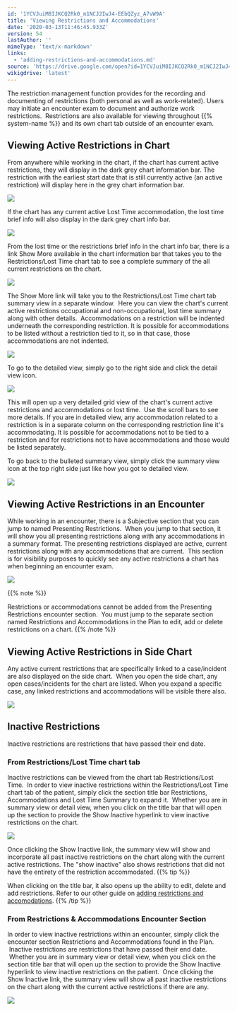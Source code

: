 ```yaml
---
id: '1YCVJuiM8IJKCQ2Rk0_m1NCJ2IwJ4-EEbQZyz_A7vW9A'
title: 'Viewing Restrictions and Accommodations'
date: '2020-03-13T11:46:45.933Z'
version: 54
lastAuthor: ''
mimeType: 'text/x-markdown'
links:
  - 'adding-restrictions-and-accommodations.md'
source: 'https://drive.google.com/open?id=1YCVJuiM8IJKCQ2Rk0_m1NCJ2IwJ4-EEbQZyz_A7vW9A'
wikigdrive: 'latest'
---
```

The restriction management function provides for the recording and documenting of restrictions (both personal as well as work-related). Users may initiate an encounter exam to document and authorize work restrictions.  Restrictions are also available for viewing throughout {{% system-name %}} and its own chart tab outside of an encounter exam.

## **Viewing Active Restrictions in Chart**

From anywhere while working in the chart, if the chart has current active restrictions, they will display in the dark grey chart information bar. The restriction with the earliest start date that is still currently active (an active restriction) will display here in the grey chart information bar.


![](../viewing-restrictions-and-accommodations.assets/98538ed5c9267f9add3b7a3252f54c69.png)


If the chart has any current active Lost Time accommodation, the lost time brief info will also display in the dark grey chart info bar.


![](../viewing-restrictions-and-accommodations.assets/f89438eae8a9dd2fd2fa22b3de2e97de.png)


From the lost time or the restrictions brief info in the chart info bar, there is a link Show More available in the chart information bar that takes you to the Restrictions/Lost Time chart tab to see a complete summary of the all current restrictions on the chart.


![](../viewing-restrictions-and-accommodations.assets/2baa47dca28f167ae50d5026e13a3478.png)


The Show More link will take you to the Restrictions/Lost Time chart tab summary view in a separate window.  Here you can view the chart's current active restrictions occupational and non-occupational, lost time summary along with other details.  Accommodations on a restriction will be indented underneath the corresponding restriction. It is possible for accommodations to be listed without a restriction tied to it, so in that case, those accommodations are not indented.


![](../viewing-restrictions-and-accommodations.assets/07174f4f71dfe0139b7cd7ede640bc57.png)


To go to the detailed view, simply go to the right side and click the detail view icon.


![](../viewing-restrictions-and-accommodations.assets/d933a05eb44245815536cc442014d4a2.png)


This will open up a very detailed grid view of the chart's current active restrictions and accommodations or lost time.  Use the scroll bars to see more details. If you are in detailed view, any accommodation related to a restriction is in a separate column on the corresponding restriction line it's accommodating. It is possible for accommodations not to be tied to a restriction and for restrictions not to have accommodations and those would be listed separately.

To go back to the bulleted summary view, simply click the summary view icon at the top right side just like how you got to detailed view.


![](../viewing-restrictions-and-accommodations.assets/d97975dddf9fdd1aabe00628e4eb6b38.png)



## **Viewing Active Restrictions in an Encounter**

While working in an encounter, there is a Subjective section that you can jump to named Presenting Restrictions.  When you jump to that section, it will show you all presenting restrictions along with any accommodations in a summary format. The presenting restrictions displayed are active, current restrictions along with any accommodations that are current.  This section is for visibility purposes to quickly see any active restrictions a chart has when beginning an encounter exam.


![](../viewing-restrictions-and-accommodations.assets/929b2a9a3513faf642629c8c062b9cf4.png)


{{% note %}}

Restrictions or accommodations cannot be added from the Presenting Restrictions encounter section.  You must jump to the separate section named Restrictions and Accommodations in the Plan to edit, add or delete restrictions on a chart.
{{% /note %}}


## **Viewing Active Restrictions in Side Chart**

Any active current restrictions that are specifically linked to a case/incident are also displayed on the side chart.  When you open the side chart, any open cases/incidents for the chart are listed. When you expand a specific case, any linked restrictions and accommodations will be visible there also.


![](../viewing-restrictions-and-accommodations.assets/e0c6d6cb0809ea952e550a2a74c2e398.png)



## **Inactive Restrictions**

Inactive restrictions are restrictions that have passed their end date.

### **From Restrictions/Lost Time chart tab**

Inactive restrictions can be viewed from the chart tab Restrictions/Lost Time.  In order to view inactive restrictions within the Restrictions/Lost Time chart tab of the patient, simply click the section title bar Restrictions, Accommodations and Lost Time Summary to expand it.  Whether you are in summary view or detail view, when you click on the title bar that will open up the section to provide the Show Inactive hyperlink to view inactive restrictions on the chart.


![](../viewing-restrictions-and-accommodations.assets/7a53b3502758e5b7808db0f772abb72b.png)


Once clicking the Show Inactive link, the summary view will show and incorporate all past inactive restrictions on the chart along with the current active restrictions. The "show inactive" also shows restrictions that did not have the entirety of the restriction accommodated.
{{% tip %}}

When clicking on the title bar, it also opens up the ability to edit, delete and add restrictions. Refer to our other guide on [adding restrictions and accomodations](adding-restrictions-and-accommodations.md).
{{% /tip %}}


### **From Restrictions & Accommodations Encounter Section**

In order to view inactive restrictions within an encounter, simply click the encounter section Restrictions and Accommodations found in the Plan.  Inactive restrictions are restrictions that have passed their end date.  Whether you are in summary view or detail view, when you click on the section title bar that will open up the section to provide the Show Inactive hyperlink to view inactive restrictions on the patient.  Once clicking the Show Inactive link, the summary view will show all past inactive restrictions on the chart along with the current active restrictions if there are any.


![](../viewing-restrictions-and-accommodations.assets/1b9a456da19846fb188a00d41551cf47.png)



